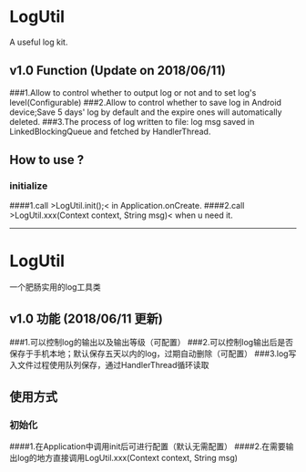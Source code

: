 # LogUtil
A useful log kit.

## v1.0 Function (Update on 2018/06/11)
###1.Allow to control whether to output log or not and to set log's level(Configurable)
###2.Allow to control whether to save log in Android device;Save 5 days' log by default and the expire ones will automatically deleted.
###3.The process of log written to file: log msg saved in LinkedBlockingQueue and fetched by HandlerThread.

## How to use ?
### initialize
####1.call >LogUtil.init();< in Application.onCreate.
####2.call >LogUtil.xxx(Context context, String msg)< when u need it.

------------------------

# LogUtil
一个肥肠实用的log工具类

## v1.0 功能 (2018/06/11 更新)
###1.可以控制log的输出以及输出等级（可配置）
###2.可以控制log输出后是否保存于手机本地；默认保存五天以内的log，过期自动删除（可配置）
###3.log写入文件过程使用队列保存，通过HandlerThread循环读取

## 使用方式
### 初始化
####1.在Application中调用init后可进行配置（默认无需配置）
####2.在需要输出log的地方直接调用LogUtil.xxx(Context context, String msg)
